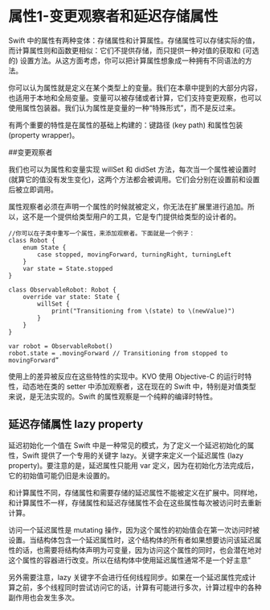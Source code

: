 # 属性1-变更观察者和延迟存储属性

Swift 中的属性有两种变体：存储属性和计算属性。存储属性可以存储实际的值，而计算属性则和函数更相似：它们不提供存储，而只提供一种对值的获取和 (可选的) 设置方法。从这方面考虑，你可以把计算属性想象成一种拥有不同语法的方法。

你可以认为属性就是定义在某个类型上的变量。我们在本章中提到的大部分内容，也适用于本地和全局变量。变量可以被存储或者计算，它们支持变更观察，也可以使用属性包装器。我们认为属性是变量的一种“特殊形式”，而不是反过来。

有两个重要的特性是在属性的基础上构建的：键路径 (key path) 和属性包装 (property wrapper)。


##变更观察者

我们也可以为属性和变量实现 willSet 和 didSet 方法，每次当一个属性被设置时 (就算它的值没有发生变化)，这两个方法都会被调用。它们会分别在设置前和设置后被立即调用。

属性观察者必须在声明一个属性的时候就被定义，你无法在扩展里进行追加。所以，这不是一个提供给类型用户的工具，它是专门提供给类型的设计者的。

```
//你可以在子类中重写一个属性，来添加观察者。下面就是一个例子：
class Robot {
	enum State {
		case stopped, movingForward, turningRight, turningLeft
	}
	var state = State.stopped
}

class ObservableRobot: Robot {
	override var state: State {
		willSet {
			print("Transitioning from \(state) to \(newValue)")
		}
	}
}

var robot = ObservableRobot()
robot.state = .movingForward // Transitioning from stopped to movingForward”
```

使用上的差异被反应在这些特性的实现中。KVO 使用 Objective-C 的运行时特性，动态地在类的 setter 中添加观察者，这在现在的 Swift 中，特别是对值类型来说，是无法实现的。Swift 的属性观察是一个纯粹的编译时特性。

## 延迟存储属性 lazy property

延迟初始化一个值在 Swift 中是一种常见的模式，为了定义一个延迟初始化的属性，Swift 提供了一个专用的关键字 lazy。关键字来定义一个延迟属性 (lazy property)。要注意的是，延迟属性只能用 var 定义，因为在初始化方法完成后，它的初始值可能仍旧是未设置的。

和计算属性不同，存储属性和需要存储的延迟属性不能被定义在扩展中。同样地，和计算属性不一样，存储属性和延迟存储属性不会在这些属性每次被访问时去重新计算。

访问一个延迟属性是 mutating 操作，因为这个属性的初始值会在第一次访问时被设置。当结构体包含一个延迟属性时，这个结构体的所有者如果想要访问该延迟属性的话，也需要将结构体声明为可变量，因为访问这个属性的同时，也会潜在地对这个属性的容器进行改变。所以在结构体中使用延迟属性通常不是一个好主意”

另外需要注意，lazy 关键字不会进行任何线程同步。如果在一个延迟属性完成计算之前，多个线程同时尝试访问它的话，计算有可能进行多次，计算过程中的各种副作用也会发生多次。
